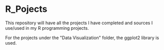 # R_Pojects
This repository will have all the projects I have completed and sources I use/used in my R programming projects. 

For the projects under the "Data Visualization" folder, the ggplot2 library is used.

